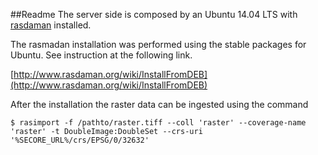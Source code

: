 ##Readme
The server side is composed by an Ubuntu 14.04 LTS with [rasdaman](http://rasdaman.org/) installed.

The rasmadan installation was performed using the stable packages for Ubuntu.
See instruction at the following link.

[http://www.rasdaman.org/wiki/InstallFromDEB](http://www.rasdaman.org/wiki/InstallFromDEB)

After the installation the raster data can be ingested using the command
```
$ rasimport -f /pathto/raster.tiff --coll 'raster' --coverage-name 'raster' -t DoubleImage:DoubleSet --crs-uri '%SECORE_URL%/crs/EPSG/0/32632'
```
